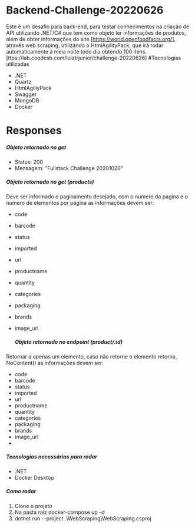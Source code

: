 # Backend-Challenge-20220626

Este é um desafio para back-end, para testar conhecimentos na criação de API utilizando .NET/C# 
que tem como objeto ler informações de produtos, além de obter informações do site
[https://world.openfoodfacts.org/], através web scraping, utilizando o HtmlAgilityPack, que irá rodar automaticamente á meia noite todo dia obtendo 100 itens.
[ttps://lab.coodesh.com/luiztrjunior/challenge-20220626]
#Tecnologias utilizadas
- .NET 
- Quartz
- HtmlAgiliyPack
- Swagger
- MongoDB
- Docker

# Responses 

##### Objeto retornado no get
  - Status: 200
  - Mensagem: "Fullstack Challenge 20201026"
    
##### Objeto retornado no get (products)
Deve ser informado o paginamento desejado, 
com o numero da pagina e o numero de elementos por página
  as informações devem ser:
- code
- barcode
- status
- imported
- url
- productname
- quantity
- categories
- packaging
- brands
- image_url

  ##### Objeto retornado no endpoint (product/:id)
 Retornar a apenas um elemento, caso não retorne o elemento retorna, NoContent()
  as informações devem ser:
- code
- barcode
- status
- imported
- url
- productname
- quantity
- categories
- packaging
- brands
- image_url
- 
##### Tecnologias necessárias para rodar
- .NET
- Docker Desktop
  
##### Como rodar
1. Clone o projeto
2. Na pasta raiz docker-compose up -d
3. dotnet run --project .\WebScraping\WebScraping.csproj
